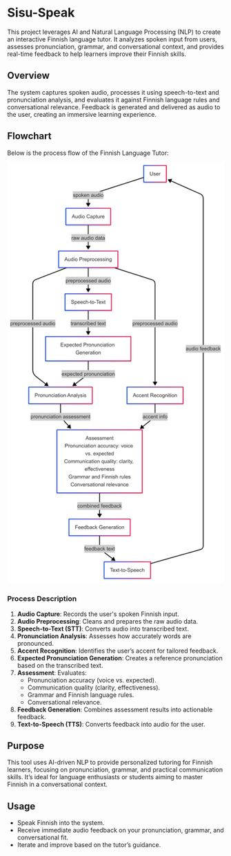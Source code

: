 # Sisu-Speak

This project leverages AI and Natural Language Processing (NLP) to create an interactive Finnish language tutor. It analyzes spoken input from users, assesses pronunciation, grammar, and conversational context, and provides real-time feedback to help learners improve their Finnish skills.

## Overview

The system captures spoken audio, processes it using speech-to-text and pronunciation analysis, and evaluates it against Finnish language rules and conversational relevance. Feedback is generated and delivered as audio to the user, creating an immersive learning experience.

## Flowchart

Below is the process flow of the Finnish Language Tutor:

![Flowchart of Finnish Language Tutor](Documentation/Editor%20%7C%20Mermaid%20Chart-2025-03-27-151933.png)

### Process Description
1. **Audio Capture**: Records the user's spoken Finnish input.
2. **Audio Preprocessing**: Cleans and prepares the raw audio data.
3. **Speech-to-Text (STT)**: Converts audio into transcribed text.
4. **Pronunciation Analysis**: Assesses how accurately words are pronounced.
5. **Accent Recognition**: Identifies the user’s accent for tailored feedback.
6. **Expected Pronunciation Generation**: Creates a reference pronunciation based on the transcribed text.
7. **Assessment**: Evaluates:
   - Pronunciation accuracy (voice vs. expected).
   - Communication quality (clarity, effectiveness).
   - Grammar and Finnish language rules.
   - Conversational relevance.
8. **Feedback Generation**: Combines assessment results into actionable feedback.
9. **Text-to-Speech (TTS)**: Converts feedback into audio for the user.

## Purpose

This tool uses AI-driven NLP to provide personalized tutoring for Finnish learners, focusing on pronunciation, grammar, and practical communication skills. It’s ideal for language enthusiasts or students aiming to master Finnish in a conversational context.

## Usage

- Speak Finnish into the system.
- Receive immediate audio feedback on your pronunciation, grammar, and conversational fit.
- Iterate and improve based on the tutor’s guidance.
